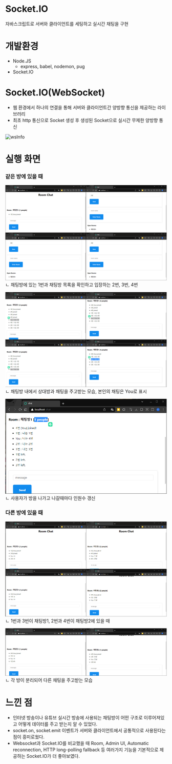 # Socket.IO
자바스크립트로 서버와 클라이언트를 세팅하고 실시간 채팅을 구현


# 개발환경
- Node.JS
  - express, babel, nodemon, pug
- Socket.IO


# Socket.IO(WebSocket)
- 웹 환경에서 하나의 연결을 통해 서버와 클라이언트간 양방향 통신을 제공하는 라이브러리
- 최초 http 통신으로 Socket 생성 후 생성된 Socket으로 실시간 무제한 양방향 통신

![wsInfo](https://img1.daumcdn.net/thumb/R1280x0/?scode=mtistory2&fname=https%3A%2F%2Fblog.kakaocdn.net%2Fdn%2FD7H9g%2FbtrV6dPzOCG%2Fmmz0gCCsxzkbv903ptRX71%2Fimg.png)

# 실행 화면
### 같은 방에 있을 때
![test1](./img/test1.PNG)
ㄴ 채팅방에 있는 1번과 채팅방 목록을 확인하고 입장하는 2번, 3번, 4번

![test2](./img/test2.PNG)
ㄴ 채팅방 내에서 상대방과 채팅을 주고받는 모습, 본인의 채팅은 You로 표시

![test3](./img/test3.PNG)
ㄴ 사용자가 방을 나가고 나갈때마다 인원수 갱신

### 다른 방에 있을 때
![split1](./img/split1.PNG)
ㄴ 1번과 3번이 채팅방1, 2번과 4번이 채팅방2에 있을 때

![split2](./img/split2.PNG)
ㄴ 각 방이 분리되어 다른 채팅을 주고받는 모습

# 느낀 점
- 인터넷 방송이나 유튜브 실시간 방송에 사용되는 채팅방이 어떤 구조로 이루어져있고 어떻게 데이터를 주고 받는지 알 수 있었다.
- socket.on, socket.emit 이벤트가 서버와 클라이언트에서 공통적으로 사용된다는 점이 흥미로웠다.
- Websocket과 Socket.IO를 비교했을 때 Room, Admin UI, Automatic reconnection, HTTP long-polling fallback 등 여러가지 기능을 기본적으로 제공하는 Socket.IO가 더 좋아보였다.
